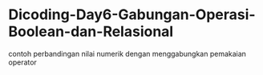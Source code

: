 # Dicoding-Day6-Gabungan-Operasi-Boolean-dan-Relasional
contoh perbandingan nilai numerik dengan menggabungkan pemakaian operator
